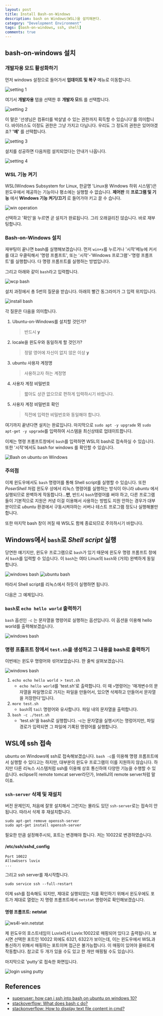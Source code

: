 ```yaml
---
layout: post
title: Install Bash-on-Windows
description: bash on Windows(WSL)을 설치해본다.
category: "Development Environment"
tags: [bash-on-windows, ssh, shell]
comments: true
---
```

## bash-on-windows 설치

### 개발자용 모드 활성화하기

먼저 windows 설정으로 들어가서 **업데이트 및 복구** 메뉴로 이동합니다.

![setting 1](170814/ws4l-01.jpg)

여기서 **개발자용** 탭을 선택한 후 **개발자 모드** 를 선택합니다.

![setting 2](170814/ws4l-02.jpg)

이 말은 '선생님은 컴퓨터를 박살낼 수 있는 권한까지 획득할 수 있습니다'를 의미합니다. 바이러스도 이정도 권한은 그냥 가지고 다닙니다. 우리도 그 정도의 권한은 있어야겠죠? **'예'** 를 선택합니다.

![setting 3](170814/ws4l-03.jpg)

설치를 성공하면 다음처럼 설치되었다는 안내가 나옵니다.

![setting 4](170814/ws4l-04.jpg)

### WSL 기능 켜기

WSL(Windows Subsystem for Linux, 한글명 'Linux용 Windows 하위 시스템')은 윈도우에서 제공하는 기능이나 평소에는 실행할 수 없습니다. **제어판** 의 **프로그램 및 기능** 에서 **Windows 기능 켜기/끄기** 로 들어가야 키고 끌 수 습니다.

![win operation](170814/ws4l-05.jpg)

선택하고 '확인'을 누르면 곧 설치가 완료됩니다. 그리 오래걸리진 않습니다. 바로 재부팅합니다.

### Bash-on-Windows 설치

재부팅이 끝나면 bash를 실행해보겠습니다. 먼저 `win+x`를 누르거나 '시작'메뉴에 커서를 대고 우클릭해서 '명령 프롬프트', 또는 '시작'-'Windows 프로그램'-'명령 프롬프트'를 실행합니다. 다 명령 프롬프트를 실행하는 방법입니다.

 그리고 아래와 같이 `bash`라고 입력합니다.

![wcp bash](170814/ws4l-06.jpg)

설치 과정에서 총 5번의 질문을 받습니다. 아래의 빨간 동그라미가 그 입력 위치입니다.

![install bash](170814/ws4l-09-1.jpg)

각 질문은 다음을 의미합니다.

1. Ubuntu-on-Windows를 설치할 것인가?
    > 반드시 **y**

1. locale을 윈도우와 동일하게 할 것인가?
    > 정말 영어에 자신이 없지 않은 이상 **y**

1. ubuntu 사용자 계정명
    > 사용하고자 하는 계정명

1. 사용자 계정 비밀번호
    > 짧아도 상관 없으므로 편하게 입력하시기 바랍니다.

1. 사용자 계정 비밀번호 확인
    > 직전에 입력한 비밀번호와 동일해야 합니다.

여기까지 끝낸다면 설치는 완료입니다.
마지막으로 `sudo apt -y upgrade` 와 `sudo apt-get -y upgrade`를 입력하여 시스템을 최신상태로 업데이트합니다.

이제는 명령 프롬프트창에서 `bash`를 입력하면 WSL의 bash로 접속하실 수 있습니다. 또한 '시작'에서도 bash for windows 를 확인할 수 있습니다.

![Bash on ubuntu on Windows](170814/ws4l-10.jpg)

### 주의점

이제 윈도우에서도 `bash` 명령어를 통해 Shell script를 실행할 수 있습니다.
또한 _PoserShell_ 처럼 윈도우 상에서 리눅스 명령어를 실행하는 방식이 아니라 _ubuntu_ 에서 실행되므로 완벽하게 작동합니다...**만**,
반드시 `bash`명령어를 써야 하고, 다른 프로그램들이 기본적으로 지원은 커녕 이걸 이용해서 사용하는 방법도 지원 안하는 경우가 대부분이므로
*ubuntu* 환경에서 구동시켜야하는 서버나 테스트 프로그램 정도나 실행해볼만 합니다.

또한 마지막 bash 창이 꺼질 때 WSL도 함께 종료되므로 주의하시기 바랍니다.

## Windows에서 `bash`로 *Shell script* 실행

당연한 얘기지만, 윈도우 프로그램으로 `bash`가 있기 때문에 윈도우 명령 프롬프트 창에서 `bash`를 입력할 수 있습니다. 이 `bash`는 여타 Linux의 `bash`와 (거의) 완벽하게 동일합니다.

![windows bash](170814/ws4l-11.jpg)
![ubuntu bash](170814/ws4l-12.jpg)

따라서 Shell script를 리눅스에서 하듯이 실행하면 됩니다.

다음은 그 예제입니다.

### `bash`로 `echo hello world` 출력하기

`bash` 옵션인 `-c` 는 문자열을 명령어로 실행하는 옵션입니다. 이 옵션을 이용해 hello world를 출력해보겠습니다.

![windows bash](170814/ws4l-13.jpg)

### 명령 프롬프트 창에서 `test.sh`을 생성하고 그 내용을 bash로 출력하기

이번에는 윈도우 명령어와 섞어보았습니다. 한 줄씩 살펴보겠습니다.

![windows bash](170814/ws4l-14.jpg)

1. `echo echo hello world > test.sh`
    - `echo hello world`를 'test.sh'로 출력합니다. 이 때 `>`명령어는 '매개변수의 문자열을 파일명으로 가지는 파일을 만들어서, 있으면 삭제하고 만들어서 문자열을 저장한다'입니다.
1. `more test.sh`
    - `bash`의 `tail` 명령어와 유사합니다. 파일 내의 문자열을 출력합니다.
1. `bash -c ./test.sh`
    - 'test.sh'을 bash로 실행합니다. -c는 문자열을 실행시키는 명렁어지만, 파일경로가 입력되면 그 파일에 기록된 명령어를 실행합니다.

## WSL에 ssh 접속

ubuntu on Windows에 ssh로 접속해보겠습니다. `bash -c`를 이용해 명령 프롬프트에서 실행할 수 있다고는 하지만, 대부분의 윈도우 프로그램이 이를 지원하지 않습니다. 하지만 다른 리눅스 시스템처럼 ssh를 이용해 상호 통신하여 다양한 기능을 수행할 수 있습니다. eclipse의 remote tomcat server라던가, IntelliJ의 remote server처럼 말이죠.

### `ssh-server` 삭제 및 재설치

버전 문제인지, 처음에 잘못 설치해서 그런지는 몰라도 있던 `ssh-server`로는 접속이 안 됩니다. 따라서 삭제 후 재설치합니다.

```
sudo apt-get remove openssh-server
sudo apt-get install openssh-server
```

필요한 만큼 설정해주시되, 포트는 변경해야 합니다. 저는 10022로 변경하였습니다.

#### /etc/ssh/sshd_config

```
Port 10022
AllowUsers luvix
...
```

그리고 ssh server를 재시작합니다.

```
sudo service ssh --full-restart
```

이제 ssh를 접속해도 되지만, 제대로 실행되었는 지를 확인하기 위해서 윈도우에도 포트가 제대로 열렸는 지 명령 프롬프트에서 `netstat` 명령어로 확인해보겠습니다.

#### 명령 프롬프트: netstat

![ws4l-win.netstat](170814/ws4l-win.netstat2.jpg)

제 윈도우의 호스트네임이 Luvix라서 Luvix:10022로 매핑되어 있다고 출력됩니다. 보시면 선택한 포트인 10022 외에도 6321, 6322가 보이는데, 이는 윈도우에서 WSL과 통신하기 위해서 매핑하는 포트이며 접근은 불가능합니다. 이 매핑이 있어야 올바르게 작동합니다. 참고로 두 개가 있을 수도 있고 한 개만 매핑될 수도 있습니다.

마지막으로 'putty'로 접속한 화면입니다.

![login using putty](170814/ws4l-putty.jpg)

## References

- [superuser: how can i ssh into bash on ubuntu on windows 10?](https://superuser.com/a/1114162)
- [stackoverflow: What does bash c do?](https://stackoverflow.com/a/20858414)
- [stackonverflow: How to display text file content in cmd?](https://stackoverflow.com/questions/17217476/how-to-display-text-file-content-in-cmd)
